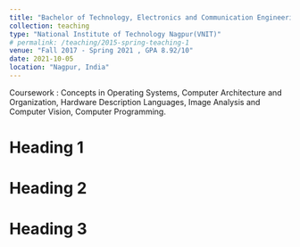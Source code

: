 ```yaml
---
title: "Bachelor of Technology, Electronics and Communication Engineering"
collection: teaching
type: "National Institute of Technology Nagpur(VNIT)"
# permalink: /teaching/2015-spring-teaching-1
venue: "Fall 2017 - Spring 2021 , GPA 8.92/10"
date: 2021-10-05
location: "Nagpur, India"
---
```


Coursework : Concepts in Operating Systems, Computer Architecture and Organization, Hardware Description Languages, Image Analysis and Computer Vision, Computer Programming.

Heading 1
======

Heading 2
======

Heading 3
======
